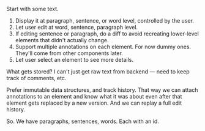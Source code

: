 Start with some text.

1. Display it at paragraph, sentence, or word level, controlled by the user.
1. Let user edit at word, sentence, paragraph level.
1. If editing sentence or paragraph, do a diff to avoid recreating lower-level elements that didn't actually change. 
1. Support multiple annotations on each element. For now dummy ones. They'll come from other components later.
1. Let user select an element to see more details.

What gets stored? I can't just get raw text from backend — need to keep track of comments, etc. 

Prefer immutable data structures, and track history. That way we can attach annotations to an element and know what it was about even after that element gets replaced by a new version. And we can replay a full edit history.

So. We have paragraphs, sentences, words. Each with an id. 